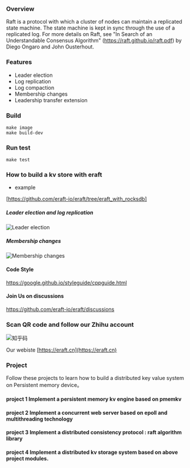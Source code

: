 ### Overview

Raft is a protocol with which a cluster of nodes can maintain a replicated state machine. The state machine is kept in sync through the use of a replicated log. For more details on Raft, see "In Search of an Understandable Consensus Algorithm" (https://raft.github.io/raft.pdf) by Diego Ongaro and John Ousterhout.


### Features

- Leader election 
- Log replication 
- Log compaction
- Membership changes
- Leadership transfer extension


### Build
```
make image
make build-dev
```

### Run test
```
make test
```

### How to build a kv store with eraft

- example

[https://github.com/eraft-io/eraft/tree/eraft_with_rocksdb]

##### Leader election and log replication
![Leader election](document/img/eraft-demo1.gif)

##### Membership changes
![Membership changes](document/img/eraft-demo2.gif)

#### Code Style
https://google.github.io/styleguide/cppguide.html

#### Join Us on discussions

https://github.com/eraft-io/eraft/discussions

### Scan QR code and follow our Zhihu account

![知乎码](https://eraft.oss-cn-beijing.aliyuncs.com/zhihu.jpeg)

Our webiste
[https://eraft.cn](https://eraft.cn)

### Project

Follow these projects to learn how to build a distributed key value system on Persistent memory device。


#### project 1 Implement a persistent memory kv engine based on pmemkv

#### project 2 Implement a concurrent web server based on epoll and multithreading technology

#### project 3 Implement a distributed consistency protocol : raft algorithm library

#### project 4 Implement a distributed kv storage system based on above project modules.
